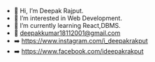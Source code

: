 - 👋 Hi, I’m Deepak Rajput.
- 👀 I’m interested in Web Development.
- 🌱 I’m currently learning React,DBMS.
- 💌 deepakkumar18112001@gmail.com
- ➡️ https://www.instagram.com/i_deepakrakput
- ➡️ https://www.facebook.com/ideepakrakput
